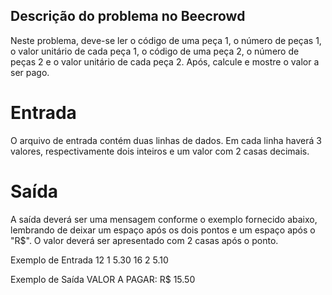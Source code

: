 ## Descrição do problema no Beecrowd
Neste problema, deve-se ler o código de uma peça 1, o número de peças 1, o valor unitário de cada peça 1, o código de uma peça 2, o número de
peças 2 e o valor unitário de cada peça 2. Após, calcule e mostre o valor a ser pago.

# Entrada
O arquivo de entrada contém duas linhas de dados. Em cada linha haverá 3 valores, respectivamente dois inteiros e um valor com 2 casas
decimais.

# Saída
A saída deverá ser uma mensagem conforme o exemplo fornecido abaixo, lembrando de deixar um espaço após os dois pontos e um espaço após o
"R$". O valor deverá ser apresentado com 2 casas após o ponto.

Exemplo de Entrada
12 1 5.30
16 2 5.10

Exemplo de Saída
VALOR A PAGAR: R$ 15.50
